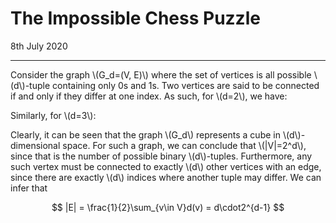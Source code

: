 # The Impossible Chess Puzzle

<div class="date">8th July 2020</div>

***

Consider the graph \\(G_d=(V, E)\\) where the set of vertices is all possible \\(d\\)-tuple containing only 0s and 1s. Two vertices are said to be connected if and only if they differ at one index. As such, for \\(d=2\\), we have:

Similarly, for \\(d=3\\):

Clearly, it can be seen that the graph \\(G_d\\) represents a cube in \\(d\\)-dimensional space. For such a graph, we can conclude that \\(|V|=2^d\\), since that is the number of possible binary \\(d\\)-tuples. Furthermore, any such vertex must be connected to exactly \\(d\\) other vertices with an edge, since there are exactly \\(d\\) indices where another tuple may differ. We can infer that 

$$
|E| = \frac{1}{2}\sum_{v\in V}d(v) = d\cdot2^{d-1}
$$